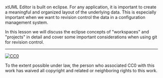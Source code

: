 xtUML Editor is built on eclipse.  For any application, it is important to create a meaningful and organized layout of the 
underlying data.  This is especially important when we want to revision control the data in a configuration management
system.  

In this lesson we will discuss the eclipse concepts of "workspaces" and "projects" in detail and cover some important
considerations when using git for revision control.

<div class="macro-embedly" contenteditable="false" data-url="https://www.youtube.com/watch?v=qUJEP510BIM&feature=youtu.be">
<div> </div>
</div>



* * *

[![CC0](http://i.creativecommons.org/p/zero/1.0/88x31.png) ](http://creativecommons.org/publicdomain/zero/1.0/)

To the extent possible under law, <span>the person who associated CC0</span> with this work has 
waived all copyright and related or neighboring rights to this work.
